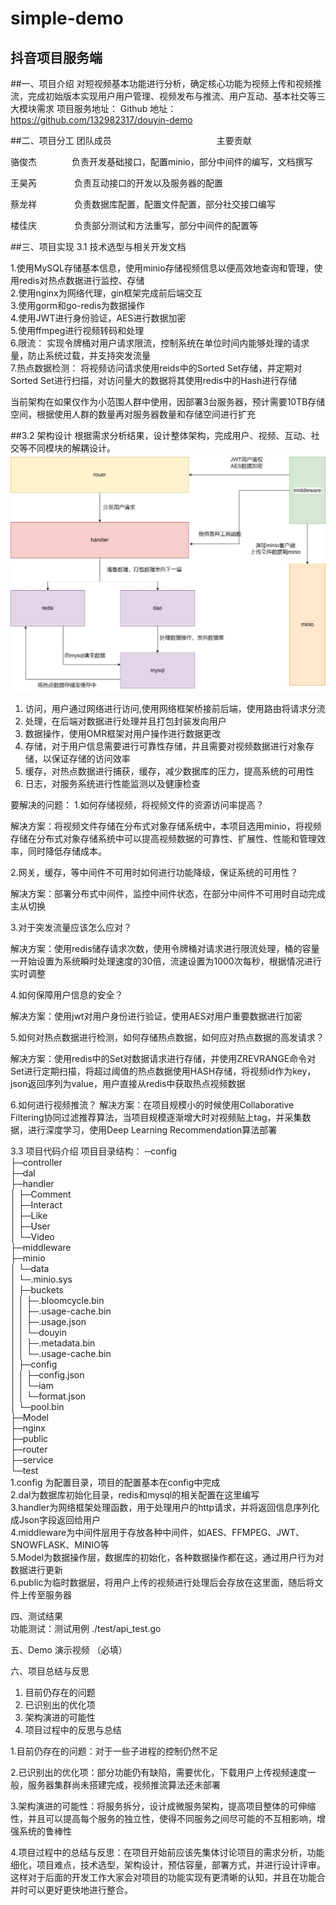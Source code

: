 # simple-demo

## 抖音项目服务端

##一、项目介绍
对短视频基本功能进行分析，确定核心功能为视频上传和视频推流，完成初始版本实现用户用户管理、视频发布与推流、用户互动、基本社交等三大模块需求
项目服务地址：
Github  地址：https://github.com/132982317/douyin-demo

##二、项目分工
团队成员&emsp;&emsp;&emsp;&emsp;&emsp;&emsp;&emsp;&emsp;&emsp;&emsp;&emsp;&emsp;主要贡献

骆俊杰&emsp;&emsp;&emsp;&emsp;负责开发基础接口，配置minio，部分中间件的编写，文档撰写

王昊芮 &emsp;&emsp;&emsp;&emsp;负责互动接口的开发以及服务器的配置

蔡龙祥 &emsp;&emsp;&emsp;&emsp;负责数据库配置，配置文件配置，部分社交接口编写

楼佳庆 &emsp;&emsp;&emsp;&emsp;负责部分测试和方法重写，部分中间件的配置等

##三、项目实现
3.1 技术选型与相关开发文档


1.使用MySQL存储基本信息，使用minio存储视频信息以便高效地查询和管理，使用redis对热点数据进行监控、存储</br>
2.使用nginx为网络代理，gin框架完成前后端交互</br>
3.使用gorm和go-redis为数据操作</br>
4.使用JWT进行身份验证，AES进行数据加密</br>
5.使用ffmpeg进行视频转码和处理</br>
6.限流：  实现令牌桶对用户请求限流，控制系统在单位时间内能够处理的请求量，防止系统过载，并支持突发流量</br>
7.热点数据检测：  将视频访问请求使用reids中的Sorted Set存储，并定期对Sorted Set进行扫描，对访问量大的数据将其使用redis中的Hash进行存储

当前架构在如果仅作为小范围人群中使用，因部署3台服务器，预计需要10TB存储空间，根据使用人群的数量再对服务器数量和存储空间进行扩充

##3.2 架构设计
根据需求分析结果，设计整体架构，完成用户、视频、互动、社交等不同模块的解耦设计。
![](public/jiagou.jpg)

1. 访问，用户通过网络进行访问,使用网络框架桥接前后端，使用路由将请求分流</br>
2. 处理，在后端对数据进行处理并且打包封装发向用户</br>
3. 数据操作，使用OMR框架对用户操作进行数据更改</br>
4. 存储，对于用户信息需要进行可靠性存储，并且需要对视频数据进行对象存储，以保证存储的访问效率</br>
5. 缓存，对热点数据进行捕获，缓存，减少数据库的压力，提高系统的可用性</br>
6. 日志，对服务系统进行性能监测以及健康检查</br>

要解决的问题：
1.如何存储视频，将视频文件的资源访问率提高？

解决方案：将视频文件存储在分布式对象存储系统中，本项目选用minio，将视频存储在分布式对象存储系统中可以提高视频数据的可靠性、扩展性、性能和管理效率，同时降低存储成本。

2.网关，缓存，等中间件不可用时如何进行功能降级，保证系统的可用性？

解决方案：部署分布式中间件，监控中间件状态，在部分中间件不可用时自动完成主从切换

3.对于突发流量应该怎么应对？

解决方案：使用redis储存请求次数，使用令牌桶对请求进行限流处理，桶的容量一开始设置为系统瞬时处理速度的30倍，流速设置为1000次每秒，根据情况进行实时调整

4.如何保障用户信息的安全？

解决方案：使用jwt对用户身份进行验证，使用AES对用户重要数据进行加密

5.如何对热点数据进行检测，如何存储热点数据，如何应对热点数据的高发请求？

解决方案：使用redis中的Set对数据请求进行存储，并使用ZREVRANGE命令对Set进行定期扫描，将超过阈值的热点数据使用HASH存储，将视频id作为key，json返回序列为value，用户直接从redis中获取热点视频数据

6.如何进行视频推流？
解决方案：在项目规模小的时候使用Collaborative Filtering协同过滤推荐算法，当项目规模逐渐增大时对视频贴上tag，并采集数据，进行深度学习，使用Deep Learning Recommendation算法部署

3.3 项目代码介绍
项目目录结构：
─config</br>
├─controller</br>
├─dal</br>
├─handler</br>
│  ├─Comment</br>
│  ├─Interact</br>
│  ├─Like</br>
│  ├─User</br>
│  └─Video</br>
├─middleware</br>
├─minio</br>
│  └─data</br>
│      └─.minio.sys</br>
│          ├─buckets</br>
│          │  ├─.bloomcycle.bin</br>
│          │  ├─.usage-cache.bin</br>
│          │  ├─.usage.json</br>
│          │  └─douyin</br>
│          │      ├─.metadata.bin</br>
│          │      └─.usage-cache.bin</br>
│          ├─config</br>
│          │  ├─config.json</br>
│          │  └─iam</br>
│          │      └─format.json</br>
│          └─pool.bin</br>
├─Model</br>
├─nginx</br>
├─public</br>
├─router</br>
├─service</br>
└─test</br>
1.config 为配置目录，项目的配置基本在config中完成</br>
2.dal为数据库初始化目录，redis和mysql的相关配置在这里编写</br>
3.handler为网络框架处理函数，用于处理用户的http请求，并将返回信息序列化成Json字段返回给用户</br>
4.middleware为中间件层用于存放各种中间件，如AES、FFMPEG、JWT、SNOWFLASK、MINIO等</br>
5.Model为数据操作层，数据库的初始化，各种数据操作都在这，通过用户行为对数据进行更新</br>
6.public为临时数据层，将用户上传的视频进行处理后会存放在这里面，随后将文件上传至服务器</br>


四、测试结果</br>
功能测试：测试用例 ./test/api_test.go


五、Demo 演示视频 （必填）







六、项目总结与反思</br>
1. 目前仍存在的问题</br>
2. 已识别出的优化项</br>
3. 架构演进的可能性</br>
4. 项目过程中的反思与总结</br>

1.目前仍存在的问题：对于一些子进程的控制仍然不足</br>

2.已识别出的优化项：部分功能仍有缺陷，需要优化，下载用户上传视频速度一般，服务器集群尚未搭建完成，视频推流算法还未部署

3.架构演进的可能性：将服务拆分，设计成微服务架构，提高项目整体的可伸缩性，并且可以提高每个服务的独立性，使得不同服务之间尽可能的不互相影响，增强系统的鲁棒性

4.项目过程中的总结与反思：在项目开始前应该先集体讨论项目的需求分析，功能细化，项目难点，技术选型，架构设计，预估容量，部署方式，并进行设计评审。这样对于后面的开发工作大家会对项目的功能实现有更清晰的认知，并且在功能合并时可以更好更快地进行整合。